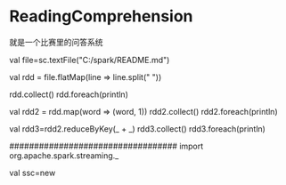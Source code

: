 # ReadingComprehension
就是一个比赛里的问答系统

val file=sc.textFile("C:/spark/README.md")

val rdd = file.flatMap(line => line.split(" "))

rdd.collect()
rdd.foreach(println)

val rdd2 = rdd.map(word => (word, 1))
rdd2.collect()
rdd2.foreach(println)


val rdd3=rdd2.reduceByKey(_ + _)
rdd3.collect()
rdd3.foreach(println)

##################################
import org.apache.spark.streaming._

val ssc=new

